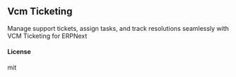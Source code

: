 ## Vcm Ticketing

Manage support tickets, assign tasks, and track resolutions seamlessly with VCM Ticketing for ERPNext

#### License

mit